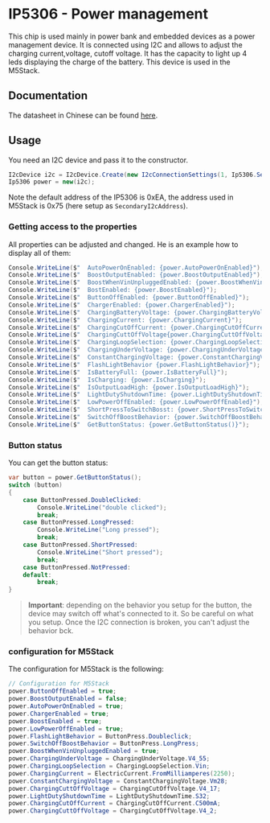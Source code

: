 # IP5306 - Power management

This chip is used mainly in power bank and embedded devices as a power management device. It is connected using I2C and allows to adjust the charging current,voltage, cutoff voltage. It has the capacity to light up 4 leds displaying the charge of the battery. This device is used in the M5Stack.

## Documentation

The datasheet in Chinese can be found [here](https://github.com/m5stack/M5-Schematic/blob/master/Core/IIC_IP5306_REG_V1.4.pdf).

## Usage

You need an I2C device and pass it to the constructor.

```csharp
I2cDevice i2c = I2cDevice.Create(new I2cConnectionSettings(1, Ip5306.SecondaryI2cAddress));
Ip5306 power = new(i2c);
```

Note the default address of the IP5306 is 0xEA, the address used in M5Stack is 0x75 (here setup as `SecondaryI2cAddress`).

### Getting access to the properties

All properties can be adjusted and changed. He is an example how to display all of them:

```csharp
Console.WriteLine($"  AutoPowerOnEnabled: {power.AutoPowerOnEnabled}");
Console.WriteLine($"  BoostOutputEnabled: {power.BoostOutputEnabled}");
Console.WriteLine($"  BoostWhenVinUnpluggedEnabled: {power.BoostWhenVinUnpluggedEnabled}");
Console.WriteLine($"  BostEnabled: {power.BoostEnabled}");
Console.WriteLine($"  ButtonOffEnabled: {power.ButtonOffEnabled}");
Console.WriteLine($"  ChargerEnabled: {power.ChargerEnabled}");
Console.WriteLine($"  ChargingBatteryVoltage: {power.ChargingBatteryVoltage}");
Console.WriteLine($"  ChargingCurrent: {power.ChargingCurrent}");
Console.WriteLine($"  ChargingCutOffCurrent: {power.ChargingCutOffCurrent}");
Console.WriteLine($"  ChargingCuttOffVoltage{power.ChargingCuttOffVoltage}");
Console.WriteLine($"  ChargingLoopSelection: {power.ChargingLoopSelection}");
Console.WriteLine($"  ChargingUnderVoltage: {power.ChargingUnderVoltage}");
Console.WriteLine($"  ConstantChargingVoltage: {power.ConstantChargingVoltage}");
Console.WriteLine($"  FlashLightBehavior {power.FlashLightBehavior}");
Console.WriteLine($"  IsBatteryFull: {power.IsBatteryFull}");
Console.WriteLine($"  IsCharging: {power.IsCharging}");
Console.WriteLine($"  IsOutputLoadHigh: {power.IsOutputLoadHigh}");
Console.WriteLine($"  LightDutyShutdownTime: {power.LightDutyShutdownTime}");
Console.WriteLine($"  LowPowerOffEnabled: {power.LowPowerOffEnabled}");
Console.WriteLine($"  ShortPressToSwitchBosst: {power.ShortPressToSwitchBosst}");
Console.WriteLine($"  SwitchOffBoostBehavior: {power.SwitchOffBoostBehavior}");
Console.WriteLine($"  GetButtonStatus: {power.GetButtonStatus()}");
```

### Button status

You can get the button status:

```csharp
var button = power.GetButtonStatus();
switch (button)
{
    case ButtonPressed.DoubleClicked:
        Console.WriteLine("double clicked");
        break;
    case ButtonPressed.LongPressed:
        Console.WriteLine("Long pressed");
        break;
    case ButtonPressed.ShortPressed:
        Console.WriteLine("Short pressed");
        break;
    case ButtonPressed.NotPressed:
    default:
        break;
}
```

> **Important**: depending on the behavior you setup for the button, the device may switch off what's connected to it. So be careful on what you setup. Once the I2C connection is broken, you can't adjust the behavior bck.

### configuration for M5Stack

The configuration for M5Stack is the following:

```csharp
// Configuration for M5Stack
power.ButtonOffEnabled = true;
power.BoostOutputEnabled = false;
power.AutoPowerOnEnabled = true;
power.ChargerEnabled = true;
power.BoostEnabled = true;
power.LowPowerOffEnabled = true;
power.FlashLightBehavior = ButtonPress.Doubleclick;
power.SwitchOffBoostBehavior = ButtonPress.LongPress;
power.BoostWhenVinUnpluggedEnabled = true;
power.ChargingUnderVoltage = ChargingUnderVoltage.V4_55;
power.ChargingLoopSelection = ChargingLoopSelection.Vin;
power.ChargingCurrent = ElectricCurrent.FromMilliamperes(2250);
power.ConstantChargingVoltage = ConstantChargingVoltage.Vm28;
power.ChargingCuttOffVoltage = ChargingCutOffVoltage.V4_17;
power.LightDutyShutdownTime = LightDutyShutdownTime.S32;
power.ChargingCutOffCurrent = ChargingCutOffCurrent.C500mA;
power.ChargingCuttOffVoltage = ChargingCutOffVoltage.V4_2;
 ```
